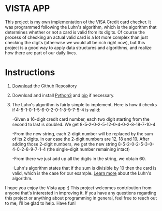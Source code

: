 # VISTA APP

This project is my own implementation of the VISA Credit card checker. It was programmed following the Luhn's algorithm, which is the algorithm that determines whether or not a card is valid from its digits. Of course the process of checking an actual valid card is a lot more complex than just checking the digits (otherwise we would all be rich right now), but this project is a good way to apply data structures and algorithms, and realize how there are part of our daily lives.

# Instructions

1. [Download](https://github.com/pythonis-dan/VISTA-App/archive/refs/heads/master.zip) the Github Repository

2. Download and install [Python3](https://www.python.org/downloads/) and [pip](https://pip.pypa.io/en/stable/installing/) if necessary.

3. The Luhn's algorithm is fairly simple to implement. Here is how it checks if 4-5-1-0-1-5-6-0-2-0-1-8-9-7-5-4 is valid:
   
   -Given a 16-digit credit card number, each two digit starting from the second to last is doubled. We get 8-5-2-0-2-5-12-0-4-0-2-8-18-7-10-4

   -From the new string, each 2-digit number will be replaced by the sum of its 2 digits. In our case the 2-digit numbers are 12, 18 and 10. After adding those 2-digit numbers, we get the new string 8-5-2-0-2-5-3-0-4-0-2-8-9-7-1-4 (the single-digit number remaining intact)

   -From there we just add up all the digits in the string, we obtain 60.

   -Luhn's algorithm states that if the sum is divisible by 10 then the card is valid, which is the case for our example. [Learn more](https://en.wikipedia.org/wiki/Luhn_algorithm) about the Luhn's algorithm.

I hope you enjoy the Vista app :) This project welcomes contribution from anyone that's interested in improving it. If you have any questions regarding this project or anything about programming in general, feel free to reach out to me, I'll be glad to help. Have fun!

